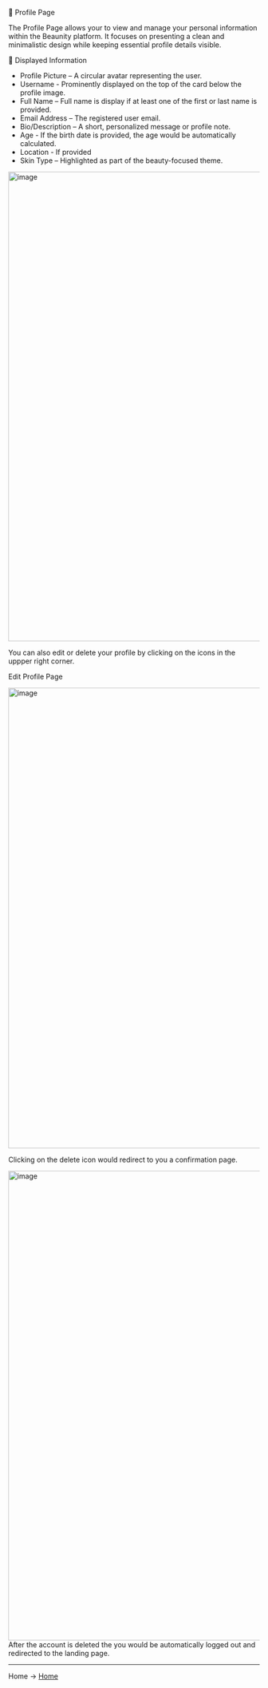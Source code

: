 🌟 Profile Page

The Profile Page allows your to view and manage your personal information within the Beaunity platform. It focuses on presenting a clean and minimalistic design while keeping essential profile details visible.

🌿 Displayed Information
- Profile Picture – A circular avatar representing the user.
- Username - Prominently displayed on the top of the card below the profile image.
- Full Name – Full name is display if at least one of the first or last name is provided.
- Email Address – The registered user email.
- Bio/Description – A short, personalized message or profile note.
- Age - If the birth date is provided, the age would be automatically calculated.
- Location - If provided
- Skin Type – Highlighted as part of the beauty-focused theme.

<img width="1347" height="941" alt="image" src="https://github.com/user-attachments/assets/e9d6e1e3-63bc-45e8-b604-04cd94d1015d" />


You can also edit or delete your profile by clicking on the icons in the uppper right corner. 

Edit Profile Page 

<img width="1317" height="923" alt="image" src="https://github.com/user-attachments/assets/53f72105-c9d5-4618-b698-1844a4e78d85" />

Clicking on the delete icon would redirect to you a confirmation page. 


<img width="1351" height="941" alt="image" src="https://github.com/user-attachments/assets/75117735-39bd-4c8e-b6e0-8d76d818beaf" />
After the account is deleted the you would be automatically logged out and redirected to the landing page. 


--- 
Home -> [Home](https://github.com/denniesia/beaunity/blob/main/README.md)
